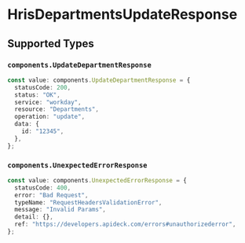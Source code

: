 # HrisDepartmentsUpdateResponse


## Supported Types

### `components.UpdateDepartmentResponse`

```typescript
const value: components.UpdateDepartmentResponse = {
  statusCode: 200,
  status: "OK",
  service: "workday",
  resource: "Departments",
  operation: "update",
  data: {
    id: "12345",
  },
};
```

### `components.UnexpectedErrorResponse`

```typescript
const value: components.UnexpectedErrorResponse = {
  statusCode: 400,
  error: "Bad Request",
  typeName: "RequestHeadersValidationError",
  message: "Invalid Params",
  detail: {},
  ref: "https://developers.apideck.com/errors#unauthorizederror",
};
```

